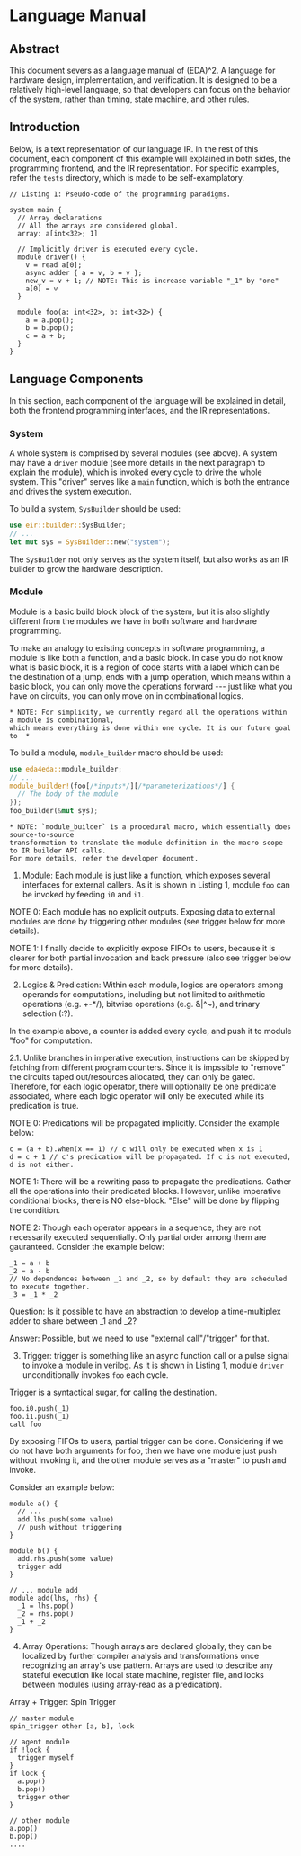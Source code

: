 # Language Manual

## Abstract

This document severs as a language manual of (EDA)^2. A language for hardware design,
implementation, and verification. It is designed to be a relatively high-level language,
so that developers can focus on the behavior of the system, rather than timing, state machine,
and other rules.

## Introduction

Below, is a text representation of our language IR. In the rest of this document, each component
of this example will explained in both sides, the programming frontend, and the IR representation.
For specific examples, refer the `tests` directory, which is made to be self-examplatory.

````
// Listing 1: Pseudo-code of the programming paradigms.

system main {
  // Array declarations
  // All the arrays are considered global.
  array: a[int<32>; 1]

  // Implicitly driver is executed every cycle.
  module driver() {
    v = read a[0];
    async adder { a = v, b = v };
    new_v = v + 1; // NOTE: This is increase variable "_1" by "one"
    a[0] = v
  }

  module foo(a: int<32>, b: int<32>) {
    a = a.pop();
    b = b.pop();
    c = a + b;
  }
}

````

## Language Components

In this section, each component of the language will be explained in detail, both the frontend
programming interfaces, and the IR representations.

### System

A whole system is comprised by several modules (see above). A system may have a `driver` module
(see more details in the next paragraph to explain the module),
which is invoked every cycle to drive the whole system. This "driver" serves like a `main`
function, which is both the entrance and drives the system execution.


To build a system, `SysBuilder` should be used:
```` Rust
use eir::builder::SysBuilder;
// ...
let mut sys = SysBuilder::new("system");
````

The `SysBuilder` not only serves as the system itself, but also works as an IR builder to grow
the hardware description.

### Module

Module is a basic build block block of the system, but it is also slightly different from
the modules we have in both software and hardware programming.

To make an analogy to existing concepts in software programming, a module is like both a function,
and a basic block.
In case you do not know what is basic block, it is a region of code starts with a label which
can be the destination of a jump, ends with a jump operation, which means within a basic block,
you can only move the operations forward --- just like what you have on circuits, you can only
move on in combinational logics.

    * NOTE: For simplicity, we currently regard all the operations within a module is combinational,
    which means everything is done within one cycle. It is our future goal to  *

To build a module, `module_builder` macro should be used:
````Rust
use eda4eda::module_builder;
// ...
module_builder!(foo[/*inputs*/][/*parameterizations*/] {
  // The body of the module
});
foo_builder(&mut sys);
````

    * NOTE: `module_builder` is a procedural macro, which essentially does source-to-source
    transformation to translate the module definition in the macro scope to IR builder API calls.
    For more details, refer the developer document.


1. Module: Each module is just like a function, which exposes several interfaces for external
callers.  As it is shown in Listing 1, module `foo` can be invoked by feeding `i0` and `i1`.

NOTE 0: Each module has no explicit outputs. Exposing data to external modules are done by
triggering other modules (see trigger below for more details).

NOTE 1: I finally decide to explicitly expose FIFOs to users, because it is clearer for both
partial invocation and back pressure (also see trigger below for more details).

2. Logics & Predication: Within each module, logics are operators among operands for computations,
including but not limited to arithmetic operations (e.g. +-*/),
bitwise operations (e.g. &|^~), and trinary selection (:?).

In the example above, a counter is added every cycle, and push it to module "foo" for
computation.

2.1. Unlike branches in imperative execution, instructions can be skipped by fetching from
different program counters. Since it is impssible to "remove" the circuits taped
out/resources allocated, they can only be gated.
Therefore, for each logic operator, there will optionally be one predicate associated, where
each logic operator will only be executed while its predication is true.

NOTE 0: Predications will be propagated implicitly. Consider the example below:

````
c = (a + b).when(x == 1) // c will only be executed when x is 1
d = c + 1 // c's predication will be propagated. If c is not executed, d is not either.
````

NOTE 1: There will be a rewriting pass to propagate the predications. Gather all the operations
into their predicated blocks. However, unlike imperative conditional blocks, there is NO
else-block. "Else" will be done by flipping the condition.

NOTE 2: Though each operator appears in a sequence, they are not necessarily executed sequentially.
Only partial order among them are gauranteed. Consider the example below:

````
_1 = a + b
_2 = a - b
// No dependences between _1 and _2, so by default they are scheduled to execute together.
_3 = _1 * _2
````

Question: Is it possible to have an abstraction to develop a time-multiplex adder to share between
_1 and _2?

Answer: Possible, but we need to use "external call"/"trigger" for that.

3. Trigger: trigger is something like an async function call or a pulse signal
to invoke a module in verilog.
As it is shown in Listing 1, module `driver` unconditionally invokes `foo` each cycle.

Trigger is a syntactical sugar, for calling the destination.

````
foo.i0.push(_1)
foo.i1.push(_1)
call foo
````

By exposing FIFOs to users, partial trigger can be done. Considering if we do not have
both arguments for foo, then we have one module just push without invoking it, and the other
module serves as a "master" to push and invoke.

Consider an example below:

````
module a() {
  // ...
  add.lhs.push(some value)
  // push without triggering
}

module b() {
  add.rhs.push(some value)
  trigger add
}

// ... module add
module add(lhs, rhs) {
  _1 = lhs.pop()
  _2 = rhs.pop()
  _1 + _2
}
````

4. Array Operations: Though arrays are declared globally, they can be localized by further
compiler analysis and transformations once recognizing an array's use pattern. Arrays are used
to describe any stateful execution like local state machine, register file, and locks between
modules (using array-read as a predication).

Array + Trigger: Spin Trigger

````
// master module
spin_trigger other [a, b], lock

// agent module
if !lock {
  trigger myself
}
if lock {
  a.pop()
  b.pop()
  trigger other
}

// other module
a.pop()
b.pop()
....
````
